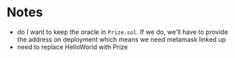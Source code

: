 # Notes
- do I want to keep the oracle in `Prize.sol`. If we do, we'll have to provide the address on deployment which means we need metamask linked up
- need to replace HelloWorld with Prize